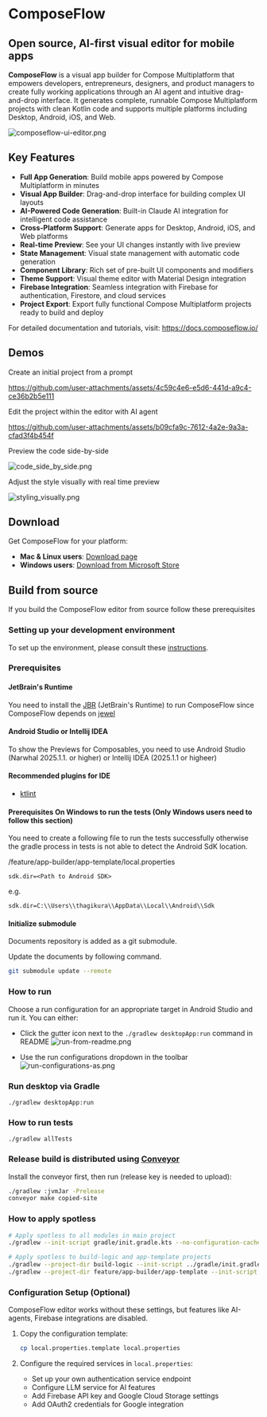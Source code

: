 # ComposeFlow

## Open source, AI-first visual editor for mobile apps

**ComposeFlow** is a visual app builder for Compose Multiplatform that empowers developers,
entrepreneurs, designers, and product managers to create fully working applications through an AI
agent and intuitive drag-and-drop interface. It generates complete, runnable Compose Multiplatform
projects with clean Kotlin code and supports multiple platforms including Desktop, Android, iOS, and
Web.

![composeflow-ui-editor.png](/assets/composeflow-ui-editor.png)

## Key Features

- **Full App Generation**: Build mobile apps powered by Compose Multiplatform in minutes
- **Visual App Builder**: Drag-and-drop interface for building complex UI layouts
- **AI-Powered Code Generation**: Built-in Claude AI integration for intelligent code assistance
- **Cross-Platform Support**: Generate apps for Desktop, Android, iOS, and Web platforms
- **Real-time Preview**: See your UI changes instantly with live preview
- **State Management**: Visual state management with automatic code generation
- **Component Library**: Rich set of pre-built UI components and modifiers
- **Theme Support**: Visual theme editor with Material Design integration
- **Firebase Integration**: Seamless integration with Firebase for authentication, Firestore, and
  cloud services
- **Project Export**: Export fully functional Compose Multiplatform projects ready to build and
  deploy

For detailed documentation and tutorials, visit: https://docs.composeflow.io/

## Demos

Create an initial project from a prompt

https://github.com/user-attachments/assets/4c59c4e6-e5d6-441d-a9c4-ce36b2b5e111

Edit the project within the editor with AI agent

https://github.com/user-attachments/assets/b09cfa9c-7612-4a2e-9a3a-cfad3f4b454f

Preview the code side-by-side

![code_side_by_side.png](/assets/code_side_by_side.png)

Adjust the style visually with real time preview

![styling_visually.png](/assets/styling_visually.png)

## Download

Get ComposeFlow for your platform:

- **Mac & Linux users**: [Download page](https://composeflow-artifacts.s3.amazonaws.com/conveyor/download.html)
- **Windows users**: [Download from Microsoft Store](https://apps.microsoft.com/detail/9mxdx6mf2crq)

## Build from source

If you build the ComposeFlow editor from source follow these prerequisites

### Setting up your development environment

To set up the environment, please consult
these [instructions](https://github.com/JetBrains/compose-multiplatform-template#setting-up-your-development-environment).

### Prerequisites

#### JetBrain's Runtime

You need to install the [JBR](https://github.com/JetBrains/JetBrainsRuntime) (JetBrain's Runtime) to
run ComposeFlow since ComposeFlow depends
on [jewel](https://github.com/JetBrains/jewel)

#### Android Studio or Intellij IDEA

To show the Previews for Composables, you need to use Android Studio (Narwhal 2025.1.1. or higher)
or Intellij IDEA (2025.1.1 or higheer)

#### Recommended plugins for IDE

* [ktlint](https://plugins.jetbrains.com/plugin/15057-ktlint)

#### Prerequisites On Windows to run the tests (Only Windows users need to follow this section)

You need to create a following file to run the tests successfully otherwise the gradle process in
tests is not able to detect the Android SdK location.

<Project-root>/feature/app-builder/app-template/local.properties

```
sdk.dir=<Path to Android SDK>
```

e.g.

```
sdk.dir=C:\\Users\\thagikura\\AppData\\Local\\Android\\Sdk
```

#### Initialize submodule

Documents repository is added as a git submodule.

Update the documents by following command.

```bash
git submodule update --remote
```

### How to run

Choose a run configuration for an appropriate target in Android Studio and run it. You can either:

- Click the gutter icon next to the `./gradlew desktopApp:run` command in README
  ![run-from-readme.png](/assets/run-from-readme.png)

- Use the run configurations dropdown in the toolbar
  ![run-configurations-as.png](/assets/run-configuration-as.png)

### Run desktop via Gradle

`./gradlew desktopApp:run`

### How to run tests

`./gradlew allTests`

### Release build is distributed using [Conveyor](https://conveyor.hydraulic.dev/)

Install the conveyor first, then run (release key is needed to upload):

```bash
./gradlew :jvmJar -Prelease
conveyor make copied-site
```

### How to apply spotless

```sh
# Apply spotless to all modules in main project
./gradlew --init-script gradle/init.gradle.kts --no-configuration-cache --continue spotlessApply

# Apply spotless to build-logic and app-template projects
./gradlew --project-dir build-logic --init-script ../gradle/init.gradle.kts --no-configuration-cache --continue spotlessApply
./gradlew --project-dir feature/app-builder/app-template --init-script ../../../gradle/init.gradle.kts --no-configuration-cache --continue spotlessApply
```

### Configuration Setup (Optional)

ComposeFlow editor works without these settings, but features like AI-agents, Firebase integrations
are disabled.

1. Copy the configuration template:
   ```bash
   cp local.properties.template local.properties
   ```

2. Configure the required services in `local.properties`:
    - Set up your own authentication service endpoint
    - Configure LLM service for AI features
    - Add Firebase API key and Google Cloud Storage settings
    - Add OAuth2 credentials for Google integration

